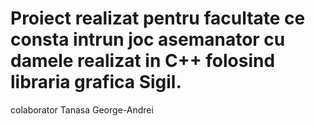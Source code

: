 #
#  Proiect realizat pentru facultate ce consta intrun joc asemanator cu damele  realizat in C++ folosind libraria grafica Sigil.

colaborator Tanasa George-Andrei
